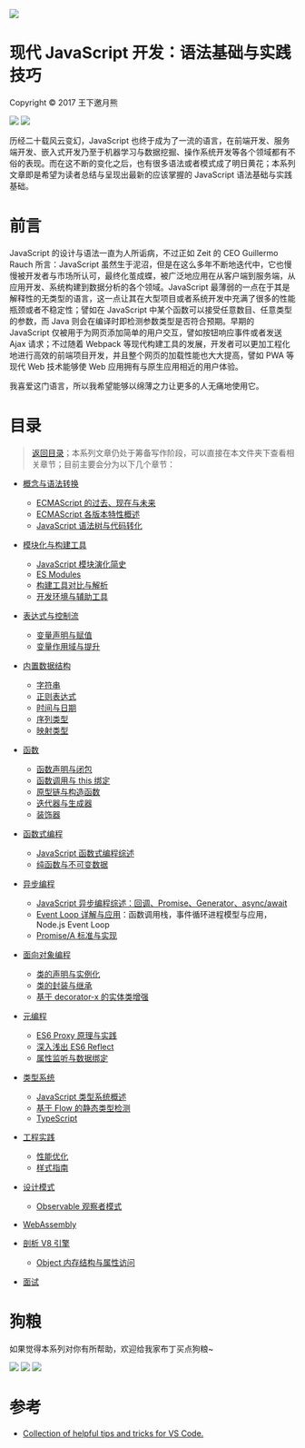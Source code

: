 ![](https://coding.net/u/hoteam/p/Cache/git/raw/master/2017/8/1/1-roedigbmFjRYkZobdZWuKg.jpeg)

# 现代 JavaScript 开发：语法基础与实践技巧
Copyright © 2017 王下邀月熊

![](https://camo.githubusercontent.com/322fefce6b2264d9ff2ad35ea5dcd4622e437b04/68747470733a2f2f696d672e736869656c64732e696f2f62616467652f4c6963656e73652d434325323042592d2d4e432d2d5341253230342e302d626c75652e737667)
![](https://camo.githubusercontent.com/d4e0f63e9613ee474a7dfdc23c240b9795712c96/68747470733a2f2f696d672e736869656c64732e696f2f62616467652f5052732d77656c636f6d652d627269676874677265656e2e737667)

历经二十载风云变幻，JavaScript 也终于成为了一流的语言，在前端开发、服务端开发、嵌入式开发乃至于机器学习与数据挖掘、操作系统开发等各个领域都有不俗的表现。而在这不断的变化之后，也有很多语法或者模式成了明日黄花；本系列文章即是希望为读者总结与呈现出最新的应该掌握的 JavaScript 语法基础与实践基础。


# 前言

JavaScript 的设计与语法一直为人所诟病，不过正如 Zeit 的 CEO Guillermo Rauch 所言：JavaScript 虽然生于泥沼，但是在这么多年不断地迭代中，它也慢慢被开发者与市场所认可，最终化茧成蝶，被广泛地应用在从客户端到服务端，从应用开发、系统构建到数据分析的各个领域。JavaScript 最薄弱的一点在于其是解释性的无类型的语言，这一点让其在大型项目或者系统开发中充满了很多的性能瓶颈或者不稳定性；譬如在 JavaScript 中某个函数可以接受任意数目、任意类型的参数，而 Java 则会在编译时即检测参数类型是否符合预期。早期的 JavaScript 仅被用于为网页添加简单的用户交互，譬如按钮响应事件或者发送 Ajax 请求；不过随着 Webpack 等现代构建工具的发展，开发者可以更加工程化地进行高效的前端项目开发，并且整个网页的加载性能也大大提高，譬如 PWA 等现代 Web 技术能够使 Web 应用拥有与原生应用相近的用户体验。

我喜爱这门语言，所以我希望能够以绵薄之力让更多的人无痛地使用它。

# 目录
> [返回目录](https://parg.co/bjK)；本系列文章仍处于筹备写作阶段，可以直接在本文件夹下查看相关章节；目前主要会分为以下几个章节：

- [概念与语法转换]()
    - [ECMAScript 的过去、现在与未来]()
    - [ECMAScript 各版本特性概述]()
    - [JavaScript 语法树与代码转化]()

- [模块化与构建工具]()
    - [JavaScript 模块演化简史]()
    - [ES Modules]()
    - [构建工具对比与解析]()
    - [开发环境与辅助工具]()

- [表达式与控制流]()
    - [变量声明与赋值]()
    - [变量作用域与提升]()

- [内置数据结构]()
    - [字符串]()
    - [正则表达式]()
    - [时间与日期]()
    - [序列类型]()
    - [映射类型]()

- [函数]()
    - [函数声明与闭包]()
    - [函数调用与 this 绑定]()
    - [原型链与构造函数]()
    - [迭代器与生成器]()
    - [装饰器]()    

- [函数式编程]()
    - [JavaScript 函数式编程综述]()
    - [纯函数与不可变数据]()

- [异步编程]()
    - [JavaScript 异步编程综述：回调、Promise、Generator、async/await]()
    - [Event Loop 详解与应用]()：函数调用栈，事件循环进程模型与应用，Node.js Event Loop
    - [Promise/A 标准与实现]()

- [面向对象编程]()
    - [类的声明与实例化]()
    - [类的封装与继承]()
    - [基于 decorator-x 的实体类增强]()
    
- [元编程]()
    - [ES6 Proxy 原理与实践]()
    - [深入浅出 ES6 Reflect]()
    - [属性监听与数据绑定]()

- [类型系统]()
    - [JavaScript 类型系统概述]()
    - [基于 Flow 的静态类型检测]()
    - [TypeScript]()

- [工程实践]()
    - [性能优化]()
    - [样式指南]()

- [设计模式]()
    - [Observable 观察者模式]()

- [WebAssembly]()

- [剖析 V8 引擎]()
    - [Object 内存结构与属性访问]()

- [面试]()

# 狗粮

如果觉得本系列对你有所帮助，欢迎给我家布丁买点狗粮~

![](http://o6v08w541.bkt.clouddn.com/WechatIMG1525.jpeg)
![](http://o6v08w541.bkt.clouddn.com/WechatIMG1526.jpeg)
![](http://o6v08w541.bkt.clouddn.com/WX20170820-201436.png)


# 参考

- [Collection of helpful tips and tricks for VS Code.](https://github.com/Microsoft/vscode-tips-and-tricks)
